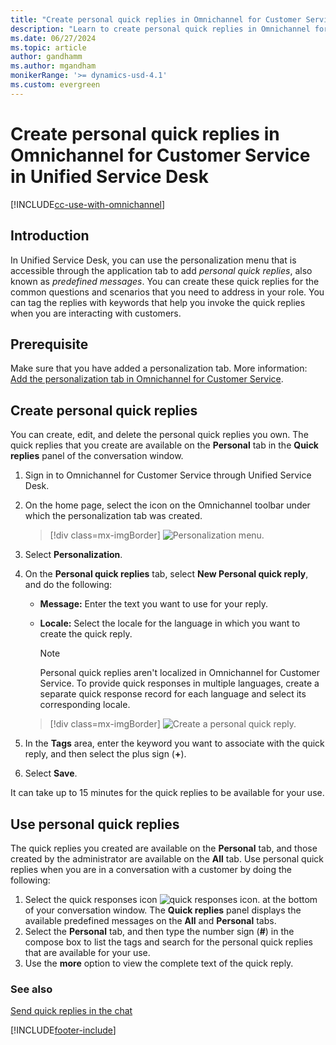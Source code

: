 ```yaml
---
title: "Create personal quick replies in Omnichannel for Customer Service in Unified Service Desk | MicrosoftDocs"
description: "Learn to create personal quick replies in Omnichannel for Customer Service from within Unified Service Desk client application."
ms.date: 06/27/2024
ms.topic: article
author: gandhamm
ms.author: mgandham
monikerRange: '>= dynamics-usd-4.1'
ms.custom: evergreen
---
```



# Create personal quick replies in Omnichannel for Customer Service in Unified Service Desk

[!INCLUDE[cc-use-with-omnichannel](../../includes/cc-use-with-omnichannel.md)]


## Introduction

In Unified Service Desk, you can use the personalization menu that is accessible through the application tab to add *personal quick replies*, also known as *predefined messages*. You can create these quick replies for the common questions and scenarios that you need to address in your role. You can tag the replies with keywords that help you invoke the quick replies when you are interacting with customers.

## Prerequisite

Make sure that you have added a personalization tab. More information: [Add the personalization tab in Omnichannel for Customer Service](../oc-customizer/add-personalization-tab.md). 

## Create personal quick replies

You can create, edit, and delete the personal quick replies you own. The quick replies that you create are available on the **Personal** tab in the **Quick replies** panel of the conversation window.

1. Sign in to Omnichannel for Customer Service through Unified Service Desk. 

2. On the home page, select the icon on the Omnichannel toolbar under which the personalization tab was created.

   > [!div class=mx-imgBorder] 
   > ![Personalization menu.](../media/personalization-menu-usd.png "Personalization menu")

3. Select **Personalization**.

4. On the **Personal quick replies** tab, select **New Personal quick reply**, and do the following:

    - **Message:** Enter the text you want to use for your reply.

    - **Locale:** Select the locale for the language in which you want to create the quick reply.

        > [!NOTE]
        > Personal quick replies aren't localized in Omnichannel for Customer Service. To provide quick responses in multiple languages, create a separate quick response record for each language and select its corresponding locale.

    > [!div class=mx-imgBorder]
    > ![Create a personal quick reply.](../media/create-personal-quick-reply-usd.png "Create a personal quick reply")

5. In the **Tags** area, enter the keyword you want to associate with the quick reply, and then select the plus sign (**+**).

6. Select **Save**.

It can take up to 15 minutes for the quick replies to be available for your use.

## Use personal quick replies

The quick replies you created are available on the **Personal** tab, and those created by the administrator are available on the **All** tab. Use personal quick replies when you are in a conversation with a customer by doing the following:

1. Select the quick responses icon ![quick responses icon.](../media/personal-quick-reply-icon.png) at the bottom of your conversation window. The **Quick replies** panel displays the available predefined messages on the **All** and **Personal** tabs.
2. Select the **Personal** tab, and then type the number sign (**#**) in the compose box to list the tags and search for the personal quick replies that are available for your use.
3. Use the **more** option to view the complete text of the quick reply.

### See also

[Send quick replies in the chat](left-control-panel.md#send-quick-replies-in-the-chat)  



[!INCLUDE[footer-include](../../includes/footer-banner.md)]
